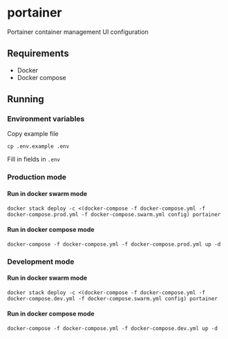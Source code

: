 # portainer

Portainer container management UI configuration

## Requirements

- Docker
- Docker compose

## Running

### Environment variables

Copy example file

```
cp .env.example .env
```

Fill in fields in `.env`

### Production mode

#### Run in docker swarm mode

```
docker stack deploy -c <(docker-compose -f docker-compose.yml -f docker-compose.prod.yml -f docker-compose.swarm.yml config) portainer
```

#### Run in docker compose mode

```
docker-compose -f docker-compose.yml -f docker-compose.prod.yml up -d
```

### Development mode

#### Run in docker swarm mode

```
docker stack deploy -c <(docker-compose -f docker-compose.yml -f docker-compose.dev.yml -f docker-compose.swarm.yml config) portainer
```

#### Run in docker compose mode

```
docker-compose -f docker-compose.yml -f docker-compose.dev.yml up -d
```
